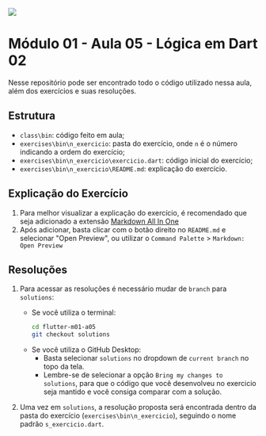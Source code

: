 ![](https://i.imgur.com/xG74tOh.png)

# Módulo 01 - Aula 05 - Lógica em Dart 02

Nesse repositório pode ser encontrado todo o código utilizado nessa aula, além dos exercícios e suas resoluções.

## Estrutura

- `class\bin`: código feito em aula;
- `exercises\bin\n_exercicio`: pasta do exercício, onde `n` é o número indicando a ordem do exercício;
- `exercises\bin\n_exercicio\exercicio.dart`: código inicial do exercício;
- `exercises\bin\n_exercicio\README.md`: explicação do exercício.

## Explicação do Exercício

1. Para melhor visualizar a explicação do exercício, é recomendado que seja adicionado a extensão [Markdown All In One](vscode:extension/yzhang.markdown-all-in-one)
2. Após adicionar, basta clicar com o botão direito no `README.md` e selecionar "Open Preview", ou utilizar o `Command Palette` > `Markdown: Open Preview`

## Resoluções

1. Para acessar as resoluções é necessário mudar de `branch` para `solutions`:
   - Se você utiliza o terminal:
        ```bash
        cd flutter-m01-a05
        git checkout solutions
        ```
   - Se você utiliza o GitHub Desktop: 
     - Basta selecionar `solutions` no dropdown de `current branch` no topo da tela. 
     - Lembre-se de selecionar a opção `Bring my changes to solutions`, para que o código que você desenvolveu no exercicio seja mantido e você consiga comparar com a solução.
  
2. Uma vez em `solutions`, a resolução proposta será encontrada dentro da pasta do exercício (`exercises\bin\n_exercicio`), seguindo o nome padrão `s_exercicio.dart`.
